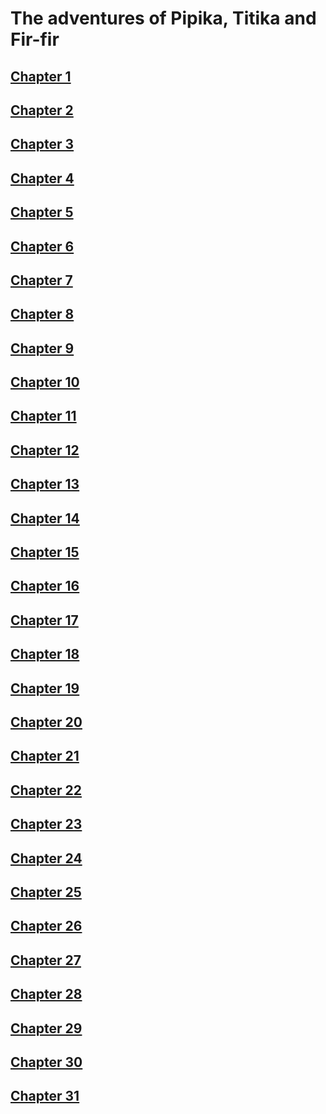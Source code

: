 # The adventures of Pipika, Titika and Fir-fir

## [Chapter 1](chapters/1/1.html)

## [Chapter 2](chapters/2/2.html)

## [Chapter 3](chapters/3/3.html)

## [Chapter 4](chapters/4/4.html)

## [Chapter 5](chapters/5/5.html)

## [Chapter 6](chapters/6/6.html)

## [Chapter 7](chapters/7/7.html)

## [Chapter 8](chapters/8/8.html)

## [Chapter 9](chapters/9/9.html)

## [Chapter 10](chapters/10/10.html)

## [Chapter 11](chapters/11/11.html)

## [Chapter 12](chapters/12/12.html)

## [Chapter 13](chapters/13/13.html)

## [Chapter 14](chapters/14/14.html)

## [Chapter 15](chapters/15/15.html)

## [Chapter 16](chapters/16/16.html)

## [Chapter 17](chapters/17/17.html)

## [Chapter 18](chapters/18/18.html)

## [Chapter 19](chapters/19/19.html)

## [Chapter 20](chapters/20/20.html)

## [Chapter 21](chapters/21/21.html)

## [Chapter 22](chapters/22/22.html)

## [Chapter 23](chapters/23/23.html)

## [Chapter 24](chapters/24/24.html)

## [Chapter 25](chapters/25/25.html)

## [Chapter 26](chapters/26/26.html)

## [Chapter 27](chapters/27/27.html)

## [Chapter 28](chapters/28/28.html)

## [Chapter 29](chapters/29/29.html)

## [Chapter 30](chapters/30/30.html)

## [Chapter 31](chapters/31/31.html)